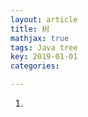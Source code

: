 ```yaml
---
layout: article
title: 树
mathjax: true
tags: Java tree
key: 2019-01-01
categories:

---
```












1. 